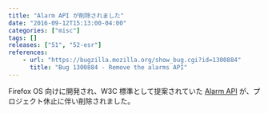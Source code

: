 ```yaml
---
title: "Alarm API が削除されました"
date: "2016-09-12T15:13:00-04:00"
categories: ["misc"]
tags: []
releases: ["51", "52-esr"]
references:
    - url: "https://bugzilla.mozilla.org/show_bug.cgi?id=1300884"
      title: "Bug 1300884 - Remove the alarms API"
---
```

Firefox OS 向けに開発され、W3C 標準として提案されていた [Alarm API](https://developer.mozilla.org/docs/Mozilla/B2G_OS/API/Alarm_API) が、プロジェクト休止に伴い削除されました。

